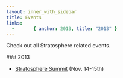 ```yaml
---
layout: inner_with_sidebar
title: Events 
links: 
  -       { anchor: 2013, title: "2013" }
---
```


<p class="lead">Check out all Stratosphere related events.</p>


<section id="2013">
### 2013

- [Stratosphere Summit]({{site.baseurl}}/events/2013/summit.html) (Nov. 14-15th)

</section>